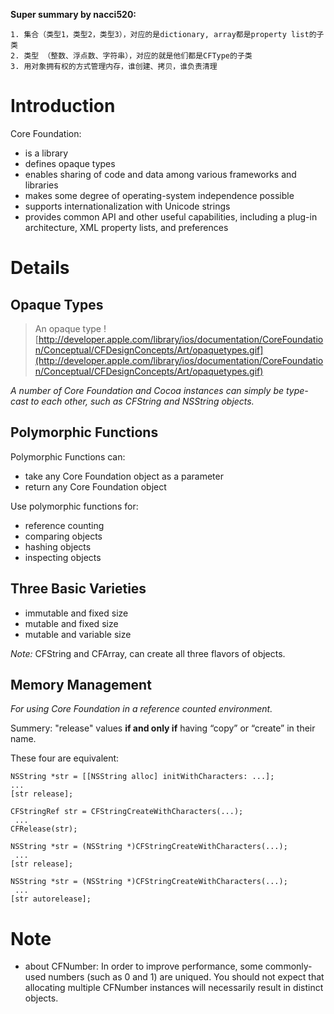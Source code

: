 **Super summary by nacci520:**
```
1. 集合（类型1，类型2，类型3），对应的是dictionary, array都是property list的子类
2. 类型 （整数、浮点数、字符串），对应的就是他们都是CFType的子类
3. 用对象拥有权的方式管理内存，谁创建、拷贝，谁负责清理
```

# Introduction #

Core Foundation:
  * is a library
  * defines opaque types
  * enables sharing of code and data among various frameworks and libraries
  * makes some degree of operating-system independence possible
  * supports internationalization with Unicode strings
  * provides common API and other useful capabilities, including a plug-in architecture, XML property lists, and preferences

# Details #

## Opaque Types ##

> An opaque type
![http://developer.apple.com/library/ios/documentation/CoreFoundation/Conceptual/CFDesignConcepts/Art/opaquetypes.gif](http://developer.apple.com/library/ios/documentation/CoreFoundation/Conceptual/CFDesignConcepts/Art/opaquetypes.gif)

_A number of Core Foundation and Cocoa instances can simply be type-cast to each other, such as CFString and NSString objects._

## Polymorphic Functions ##

Polymorphic Functions can:
  * take any Core Foundation object as a parameter
  * return any Core Foundation object

Use polymorphic functions for:
  * reference counting
  * comparing objects
  * hashing objects
  * inspecting objects

## Three Basic Varieties ##

  * immutable and fixed size
  * mutable and fixed size
  * mutable and variable size

_Note:_ CFString and CFArray, can create all three flavors of objects.

## Memory Management ##

_For using Core Foundation in a reference counted environment._

Summery: "release" values **if and only if** having “copy” or “create” in their name.

These four are equivalent:

```
NSString *str = [[NSString alloc] initWithCharacters: ...];
...
[str release];
```

```
CFStringRef str = CFStringCreateWithCharacters(...);
 ...
CFRelease(str);
```

```
NSString *str = (NSString *)CFStringCreateWithCharacters(...);
 ...
[str release];
```

```
NSString *str = (NSString *)CFStringCreateWithCharacters(...);
 ...
[str autorelease];
```

# Note #

  * about CFNumber: In order to improve performance, some commonly-used numbers (such as 0 and 1) are uniqued. You should not expect that allocating multiple CFNumber instances will necessarily result in distinct objects.